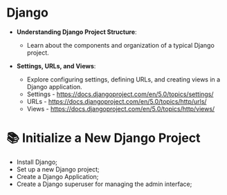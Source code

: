 # Django

- **Understanding Django Project Structure**:
  - Learn about the components and organization of a typical Django project.

- **Settings, URLs, and Views**:
  - Explore configuring settings, defining URLs, and creating views in a Django application.
  - Settings - https://docs.djangoproject.com/en/5.0/topics/settings/
  - URLs - https://docs.djangoproject.com/en/5.0/topics/http/urls/
  - Views - https://docs.djangoproject.com/en/5.0/topics/http/views/


# 📚 Initialize a New Django Project

- Install Django;
- Set up a new Django project;
- Create a Django Application;
- Create a Django superuser for managing the admin interface;
